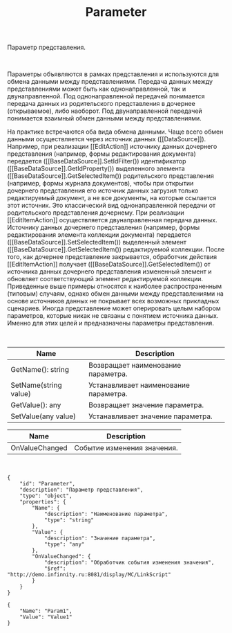 ﻿---
layout: default
title: Parameter
position: 6
categories: 
tags: 
---

Параметр представления.

   

Параметры объявляются в рамках представления и используются для обмена данными между представлениями. Передача данных между представлениями может быть как однонаправленной, так и двунаправленной. Под однонаправленной передачей понимается передача данных из родительского представления в дочернее (открываемое), либо наоборот. Под двунаправленной передачей понимается взаимный обмен данными между представлениями.

На практике встречаются оба вида обмена данными. Чаще всего обмен данными осуществляется через источник данных ([[DataSource]]). Например, при реализации [[EditAction]] источнику данных дочернего представления (например, формы редактирования документа) передается ([[BaseDataSource]].SetIdFilter()) идентификатор ([[BaseDataSource]].GetIdProperty()) выделенного элемента ([[BaseDataSource]].GetSelectedItem()) родительского представления (например, формы журнала документов), чтобы при открытии дочернего представления его источник данных загрузил только редактируемый документ, а не все документы, на которые ссылается этот источник. Это классический вид однонаправленной передачи от родительского представления дочернему. При реализации [[EditItemAction]] осуществляется двунаправленная передача данных. Источнику данных дочернего представления (например, формы редактирования элемента коллекции документа) передается ([[BaseDataSource]].SetSelectedItem()) выделенный элемент ([[BaseDataSource]].GetSelectedItem()) редактируемой коллекции. После того, как дочернее представление закрывается, обработчик действия [[EditItemAction]] получает ([[BaseDataSource]].GetSelectedItem()) от источника данных дочернего представления измененный элемент и обновляет соответствующий элемент редактируемой коллекции. Приведенные выше примеры относятся к наиболее распространенным (типовым) случаям, однако обмен данными между представлениями на основе источников данных не покрывает всех возможных прикладных сценариев. Иногда представление может оперировать целым набором параметров, которые никак не связаны с понятием источника данных. Именно для этих целей и предназначены параметры представления.

   

|Name|Description|
|----|-----------|
|GetName(): string|Возвращает наименование параметра.|
|SetName(string value)|Устанавливает наименование параметра.|
|GetValue(): any|Возвращает значение параметра.|
|SetValue(any value)|Устанавливает значение параметра.|

|Name|Description|
|----|-----------|
|OnValueChanged|Событие изменения значения.|

  

```
{
	"id": "Parameter",
	"description": "Параметр представления",
	"type": "object",
	"properties": {
		"Name": {
			"description": "Наименование параметра",
			"type": "string"
		},
		"Value": {
			"description": "Значение параметра",
			"type": "any"
		},
		"OnValueChanged": {
			"description": "Обработчик события изменения значения",
			"$ref": "http://demo.infinnity.ru:8081/display/MC/LinkScript"
		}
	}
}
```

```
{
	"Name": "Param1",
	"Value": "Value1"
}
```

 

 

